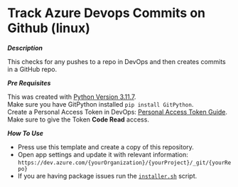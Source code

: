 # Track Azure Devops Commits on Github (linux)

**_Description_**

This checks for any pushes to a repo in DevOps and then creates commits in a GitHub repo.

**_Pre Requisites_**

This was created with [Python Version 3.11.7](https://www.python.org/downloads/release/python-3117).  
Make sure you have GitPython installed `pip install GitPython`.  
Create a Personal Access Token in DevOps: [Personal Access Token Guide](https://learn.microsoft.com/en-us/azure/devops/organizations/accounts/use-personal-access-tokens-to-authenticate?view=azure-devops&ranMID=46131&ranEAID=a1LgFw09t88&ranSiteID=a1LgFw09t88-b8iegZkyN9AaABjy9pnSoA&epi=a1LgFw09t88-b8iegZkyN9AaABjy9pnSoA&irgwc=1&OCID=AIDcmm549zy227_aff_7806_1243925&tduid=(ir__zt6irteuakkfdzn3qocuxmistm2x9s63ncaxfnb200)(7806)(1243925)(a1LgFw09t88-b8iegZkyN9AaABjy9pnSoA)()&irclickid=_zt6irteuakkfdzn3qocuxmistm2x9s63ncaxfnb200&tabs=Windows).  
Make sure to give the Token **Code Read** access.

**_How To Use_**

- Press use this template and create a copy of this repository.
- Open app settings and update it with relevant information: `https://dev.azure.com/{yourOrganization}/{yourProject}/_git/{yourRepo}`
- If you are having package issues run the [`installer.sh`](https://github.com/illuminat3/TrackAzureCommitsOnGithub/blob/linux/installer.sh) script.


